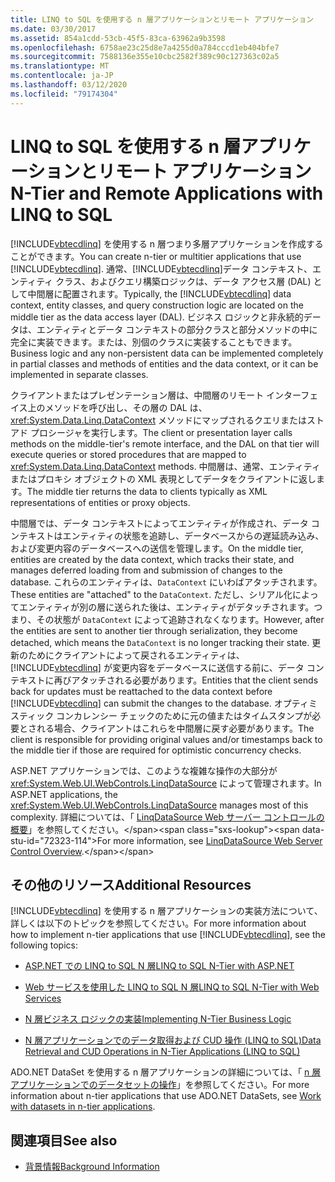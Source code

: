 ```yaml
---
title: LINQ to SQL を使用する n 層アプリケーションとリモート アプリケーション
ms.date: 03/30/2017
ms.assetid: 854a1cdd-53cb-45f5-83ca-63962a9b3598
ms.openlocfilehash: 6758ae23c25d8e7a4255d0a784cccd1eb404bfe7
ms.sourcegitcommit: 7588136e355e10cbc2582f389c90c127363c02a5
ms.translationtype: MT
ms.contentlocale: ja-JP
ms.lasthandoff: 03/12/2020
ms.locfileid: "79174304"
---
```

# <a name="n-tier-and-remote-applications-with-linq-to-sql"></a><span data-ttu-id="72323-102">LINQ to SQL を使用する n 層アプリケーションとリモート アプリケーション</span><span class="sxs-lookup"><span data-stu-id="72323-102">N-Tier and Remote Applications with LINQ to SQL</span></span>
<span data-ttu-id="72323-103">[!INCLUDE[vbtecdlinq](../../../../../../includes/vbtecdlinq-md.md)] を使用する n 層つまり多層アプリケーションを作成することができます。</span><span class="sxs-lookup"><span data-stu-id="72323-103">You can create n-tier or multitier applications that use [!INCLUDE[vbtecdlinq](../../../../../../includes/vbtecdlinq-md.md)].</span></span> <span data-ttu-id="72323-104">通常、[!INCLUDE[vbtecdlinq](../../../../../../includes/vbtecdlinq-md.md)]データ コンテキスト、エンティティ クラス、およびクエリ構築ロジックは、データ アクセス層 (DAL) として中間層に配置されます。</span><span class="sxs-lookup"><span data-stu-id="72323-104">Typically, the [!INCLUDE[vbtecdlinq](../../../../../../includes/vbtecdlinq-md.md)] data context, entity classes, and query construction logic are located on the middle tier as the data access layer (DAL).</span></span> <span data-ttu-id="72323-105">ビジネス ロジックと非永続的データは、エンティティとデータ コンテキストの部分クラスと部分メソッドの中に完全に実装できます。または、別個のクラスに実装することもできます。</span><span class="sxs-lookup"><span data-stu-id="72323-105">Business logic and any non-persistent data can be implemented completely in partial classes and methods of entities and the data context, or it can be implemented in separate classes.</span></span>

 <span data-ttu-id="72323-106">クライアントまたはプレゼンテーション層は、中間層のリモート インターフェイス上のメソッドを呼び出し、その層の DAL は、<xref:System.Data.Linq.DataContext> メソッドにマップされるクエリまたはストアド プロシージャを実行します。</span><span class="sxs-lookup"><span data-stu-id="72323-106">The client or presentation layer calls methods on the middle-tier's remote interface, and the DAL on that tier will execute queries or stored procedures that are mapped to <xref:System.Data.Linq.DataContext> methods.</span></span> <span data-ttu-id="72323-107">中間層は、通常、エンティティまたはプロキシ オブジェクトの XML 表現としてデータをクライアントに返します。</span><span class="sxs-lookup"><span data-stu-id="72323-107">The middle tier returns the data to clients typically as XML representations of entities or proxy objects.</span></span>

 <span data-ttu-id="72323-108">中間層では、データ コンテキストによってエンティティが作成され、データ コンテキストはエンティティの状態を追跡し、データベースからの遅延読み込み、および変更内容のデータベースへの送信を管理します。</span><span class="sxs-lookup"><span data-stu-id="72323-108">On the middle tier, entities are created by the data context, which tracks their state, and manages deferred loading from and submission of changes to the database.</span></span> <span data-ttu-id="72323-109">これらのエンティティは、`DataContext` にいわばアタッチされます。</span><span class="sxs-lookup"><span data-stu-id="72323-109">These entities are "attached" to the `DataContext`.</span></span> <span data-ttu-id="72323-110">ただし、シリアル化によってエンティティが別の層に送られた後は、エンティティがデタッチされます。つまり、その状態が `DataContext` によって追跡されなくなります。</span><span class="sxs-lookup"><span data-stu-id="72323-110">However, after the entities are sent to another tier through serialization, they become detached, which means the `DataContext` is no longer tracking their state.</span></span> <span data-ttu-id="72323-111">更新のためにクライアントによって戻されるエンティティは、[!INCLUDE[vbtecdlinq](../../../../../../includes/vbtecdlinq-md.md)] が変更内容をデータベースに送信する前に、データ コンテキストに再びアタッチされる必要があります。</span><span class="sxs-lookup"><span data-stu-id="72323-111">Entities that the client sends back for updates must be reattached to the data context before [!INCLUDE[vbtecdlinq](../../../../../../includes/vbtecdlinq-md.md)] can submit the changes to the database.</span></span> <span data-ttu-id="72323-112">オプティミスティック コンカレンシー チェックのために元の値またはタイムスタンプが必要とされる場合、クライアントはこれらを中間層に戻す必要があります。</span><span class="sxs-lookup"><span data-stu-id="72323-112">The client is responsible for providing original values and/or timestamps back to the middle tier if those are required for optimistic concurrency checks.</span></span>

 <span data-ttu-id="72323-113">ASP.NET アプリケーションでは、このような複雑な操作の大部分が <xref:System.Web.UI.WebControls.LinqDataSource> によって管理されます。</span><span class="sxs-lookup"><span data-stu-id="72323-113">In ASP.NET applications, the <xref:System.Web.UI.WebControls.LinqDataSource> manages most of this complexity.</span></span> <span data-ttu-id="72323-114">詳細については、「 [LinqDataSource Web サーバー コントロールの概要](https://docs.microsoft.com/previous-versions/aspnet/bb547113(v=vs.100))」を参照してください。</span><span class="sxs-lookup"><span data-stu-id="72323-114">For more information, see [LinqDataSource Web Server Control Overview](https://docs.microsoft.com/previous-versions/aspnet/bb547113(v=vs.100)).</span></span>

## <a name="additional-resources"></a><span data-ttu-id="72323-115">その他のリソース</span><span class="sxs-lookup"><span data-stu-id="72323-115">Additional Resources</span></span>
 <span data-ttu-id="72323-116">[!INCLUDE[vbtecdlinq](../../../../../../includes/vbtecdlinq-md.md)] を使用する n 層アプリケーションの実装方法について、詳しくは以下のトピックを参照してください。</span><span class="sxs-lookup"><span data-stu-id="72323-116">For more information about how to implement n-tier applications that use [!INCLUDE[vbtecdlinq](../../../../../../includes/vbtecdlinq-md.md)], see the following topics:</span></span>

- [<span data-ttu-id="72323-117">ASP.NET での LINQ to SQL N 層</span><span class="sxs-lookup"><span data-stu-id="72323-117">LINQ to SQL N-Tier with ASP.NET</span></span>](linq-to-sql-n-tier-with-aspnet.md)

- [<span data-ttu-id="72323-118">Web サービスを使用した LINQ to SQL N 層</span><span class="sxs-lookup"><span data-stu-id="72323-118">LINQ to SQL N-Tier with Web Services</span></span>](linq-to-sql-n-tier-with-web-services.md)

- [<span data-ttu-id="72323-119">N 層ビジネス ロジックの実装</span><span class="sxs-lookup"><span data-stu-id="72323-119">Implementing N-Tier Business Logic</span></span>](implementing-business-logic-linq-to-sql.md)

- [<span data-ttu-id="72323-120">N 層アプリケーションでのデータ取得および CUD 操作 (LINQ to SQL)</span><span class="sxs-lookup"><span data-stu-id="72323-120">Data Retrieval and CUD Operations in N-Tier Applications (LINQ to SQL)</span></span>](data-retrieval-and-cud-operations-in-n-tier-applications.md)

 <span data-ttu-id="72323-121">ADO.NET DataSet を使用する n 層アプリケーションの詳細については、「 [n 層アプリケーションでのデータセットの操作](/visualstudio/data-tools/work-with-datasets-in-n-tier-applications)」を参照してください。</span><span class="sxs-lookup"><span data-stu-id="72323-121">For more information about n-tier applications that use ADO.NET DataSets, see [Work with datasets in n-tier applications](/visualstudio/data-tools/work-with-datasets-in-n-tier-applications).</span></span>

## <a name="see-also"></a><span data-ttu-id="72323-122">関連項目</span><span class="sxs-lookup"><span data-stu-id="72323-122">See also</span></span>

- [<span data-ttu-id="72323-123">背景情報</span><span class="sxs-lookup"><span data-stu-id="72323-123">Background Information</span></span>](background-information.md)
